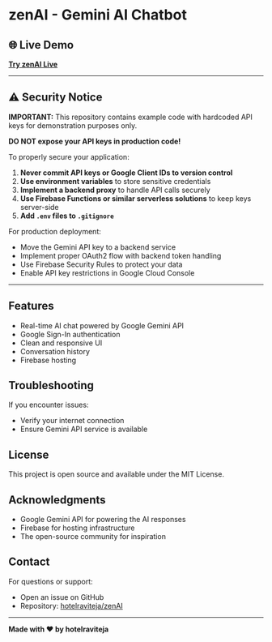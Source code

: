 # zenAI - Gemini AI Chatbot

## 🌐 Live Demo

**[Try zenAI Live](https://zen-ai-chat.web.app/)**

---

## ⚠️ Security Notice

**IMPORTANT:** This repository contains example code with hardcoded API keys for demonstration purposes only. 

**DO NOT expose your API keys in production code!**

To properly secure your application:
1. **Never commit API keys or Google Client IDs to version control**
2. **Use environment variables** to store sensitive credentials
3. **Implement a backend proxy** to handle API calls securely
4. **Use Firebase Functions or similar serverless solutions** to keep keys server-side
5. **Add `.env` files to `.gitignore`**

For production deployment:
- Move the Gemini API key to a backend service
- Implement proper OAuth2 flow with backend token handling
- Use Firebase Security Rules to protect your data
- Enable API key restrictions in Google Cloud Console

---

## Features

- Real-time AI chat powered by Google Gemini API
- Google Sign-In authentication
- Clean and responsive UI
- Conversation history
- Firebase hosting

## Troubleshooting

If you encounter issues:
- Verify your internet connection
- Ensure Gemini API service is available

## License

This project is open source and available under the MIT License.

## Acknowledgments

- Google Gemini API for powering the AI responses
- Firebase for hosting infrastructure
- The open-source community for inspiration

## Contact

For questions or support:
- Open an issue on GitHub
- Repository: [hotelraviteja/zenAI](https://github.com/hotelraviteja/zenAI)

---

**Made with ❤️ by hotelraviteja**
